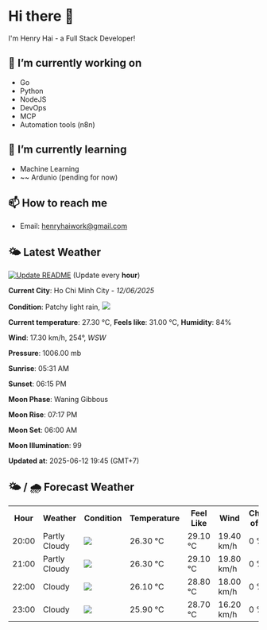 # Hi there 👋

I'm Henry Hai - a Full Stack Developer!

## 🔭 I’m currently working on

- Go
- Python
- NodeJS
- DevOps
- MCP
- Automation tools (n8n)

## 🌱 I’m currently learning

- Machine Learning
- ~~ Ardunio (pending for now)

## 📫 How to reach me

- Email: <henryhaiwork@gmail.com>

## 🌤️ Latest Weather
[![Update README](https://github.com/henry0hai/henry0hai/actions/workflows/udpateReadme.yml/badge.svg)](https://github.com/henry0hai/henry0hai/actions/workflows/udpateReadme.yml)
(Update every **hour**)
<!-- CURRENT_WEATHER:START -->
**Current City**: Ho Chi Minh City - *12/06/2025*

**Condition**: Patchy light rain, <img src="https://cdn.weatherapi.com/weather/64x64/night/293.png"/>

**Current temperature**: 27.30 °C, **Feels like**: 31.00 °C, **Humidity**: 84%

**Wind**: 17.30 km/h, 254°, *WSW*

**Pressure**: 1006.00 mb

**Sunrise**: 05:31 AM

**Sunset**: 06:15 PM

**Moon Phase**: Waning Gibbous

**Moon Rise**: 07:17 PM

**Moon Set**: 06:00 AM

**Moon Illumination**: 99

**Updated at**: 2025-06-12 19:45 (GMT+7)<!-- CURRENT_WEATHER:END -->

## 🌤️ / 🌧️ Forecast Weather
<!-- FORECAST_WEATHER:START -->
<table>
		<tr>
			<th>Hour</th>
			<th>Weather</th>
			<th>Condition</th>
			<th>Temperature</th>
			<th>Feel Like</th>
			<th>Wind</th>
			<th>Chance of Rain</th>
		</tr>
				<tr>
					<td>20:00</td>
					<td>Partly Cloudy </td>
					<td><img src='https://cdn.weatherapi.com/weather/64x64/night/116.png'/></td>
					<td>26.30 °C</td>
					<td>29.10 °C</td>
					<td>19.40 km/h</td>
					<td>0 %</td>
				</tr>
				<tr>
					<td>21:00</td>
					<td>Partly Cloudy </td>
					<td><img src='https://cdn.weatherapi.com/weather/64x64/night/116.png'/></td>
					<td>26.30 °C</td>
					<td>29.10 °C</td>
					<td>19.80 km/h</td>
					<td>0 %</td>
				</tr>
				<tr>
					<td>22:00</td>
					<td>Cloudy </td>
					<td><img src='https://cdn.weatherapi.com/weather/64x64/night/119.png'/></td>
					<td>26.10 °C</td>
					<td>28.80 °C</td>
					<td>18.00 km/h</td>
					<td>0 %</td>
				</tr>
				<tr>
					<td>23:00</td>
					<td>Cloudy </td>
					<td><img src='https://cdn.weatherapi.com/weather/64x64/night/119.png'/></td>
					<td>25.90 °C</td>
					<td>28.70 °C</td>
					<td>16.20 km/h</td>
					<td>0 %</td>
				</tr>
</table>
<!-- FORECAST_WEATHER:END -->
